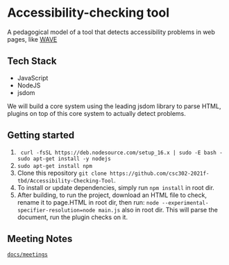 # Accessibility-checking tool

A pedagogical model of a tool that detects accessibility problems in web pages, like [WAVE](https://wave.webaim.org/.)

## Tech Stack
- JavaScript
- NodeJS
- jsdom

We will build a core system using the leading jsdom library to parse HTML, 
plugins on top of this core system to actually detect problems.

## Getting started

1. ` curl -fsSL https://deb.nodesource.com/setup_16.x | sudo -E bash -
sudo apt-get install -y nodejs`
1. `sudo apt-get install npm `
1. Clone this repository `git clone https://github.com/csc302-2021f-tbd/Accessibility-Checking-Tool`.
1. To install or update dependencies, simply run `npm install` in root dir.
1. After building, to run the project, download an HTML file to check, rename it to page.HTML in root dir, then run:
   `node --experimental-specifier-resolution=node main.js` also in root dir.
   This will parse the document, run the plugin checks on it.


## Meeting Notes
[`docs/meetings`](https://github.com/csc302-2021f-tbd/Accessibility-Checking-Tool/tree/main/docs/meetings)
